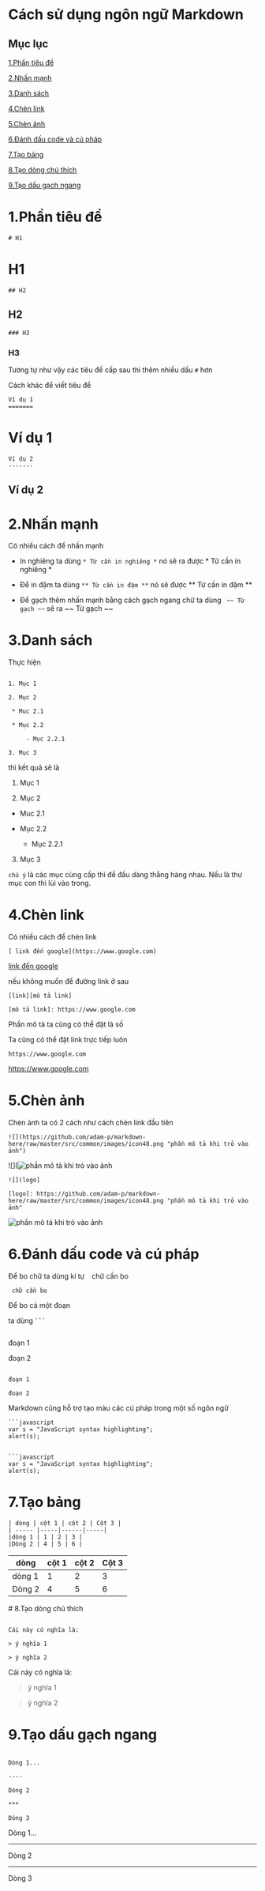 # Cách sử dụng ngôn ngữ Markdown

## Mục lục

[1.Phần tiêu đề](#phantieude)

[2.Nhấn mạnh](#nhanmanh)

[3.Danh sách](#danhsach)

[4.Chèn link](#chenlink)

[5.Chèn ảnh](#chenanh)

[6.Đánh dấu code và cú pháp](#danhdaucode)

[7.Tạo bảng](#taobang)

[8.Tạo dòng chú thích](#chuthich)

[9.Tạo dấu gạch ngang](#gachngang)

<a name="phantieude">

# 1.Phần tiêu đề

```
# H1
```

# H1

``` 
## H2

```
## H2

```
### H3

```
### H3

Tương tự như vậy các tiêu đề cấp sau thì thêm nhiều dấu `#` hơn

Cách khác để viết tiêu đề

```
Ví dụ 1
=======
```

Ví dụ 1
=======

```
Ví dụ 2
-------
```

Ví dụ 2
-------

<a name="nhanmanh">

# 2.Nhấn mạnh

Có nhiều cách để nhấn mạnh

- In nghiêng ta dùng `* Từ cần in nghiêng *` nó sẽ ra được * Từ cần in nghiêng *

- Để in đậm ta dùng `** Từ cần in đậm **` nó sẽ được ** Từ cần in đậm **

- Để gạch thêm nhấn mạnh bằng cách gạch ngang chữ ta dùng ` ~~ Từ gạch ~~` sẽ ra ~~ Từ gạch ~~

<a name="danhsach">

# 3.Danh sách

Thực hiện

```

1. Mục 1

2. Mục 2

 * Muc 2.1
 
 * Mục 2.2
     
     - Mục 2.2.1

3. Mục 3
```

thì kết quả sẽ là 

1. Mục 1

2. Mục 2

 * Muc 2.1
 
 * Mục 2.2
     
     - Mục 2.2.1

3. Mục 3

`chú ý` là các mục cùng cấp thì đề đầu dàng thẳng hàng nhau. Nếu là thư mục con thì lùi vào trong.

<a name="chenlink">

# 4.Chèn link

Có nhiều cách để chèn link

`[ link đến google](https://www.google.com)`

[ link đến google](https://www.google.com)

nếu không muốn để đường link ở sau

```
[link][mô tả link]

[mô tả link]: https://www.google.com
```

Phần mô tả ta cũng có thể đặt là số

Ta cũng có thể đặt link trực tiếp luôn 

`https://www.google.com`

https://www.google.com

<a name="chenanh">

# 5.Chèn ảnh

Chèn ảnh ta có 2 cách như cách chèn link đầu tiên

`![](https://github.com/adam-p/markdown-here/raw/master/src/common/images/icon48.png "phần mô tả khi trỏ vào ảnh")`

![](![](https://github.com/adam-p/markdown-here/raw/master/src/common/images/icon48.png "phần mô tả khi trỏ vào ảnh")

```
![](logo]

[logo]: https://github.com/adam-p/markdown-here/raw/master/src/common/images/icon48.png "phần mô tả khi trỏ vào ảnh"
```

![][logo]

[logo]: https://github.com/adam-p/markdown-here/raw/master/src/common/images/icon48.png "phần mô tả khi trỏ vào ảnh"

<a name="danhdaucode">

# 6.Đánh dấu code và cú pháp

Để bo chữ ta dùng kí tự ` ` chữ cần bo` `

` chữ cần bo`

Để bo cả một đoạn

ta dùng ` ``` `

```

```
đoạn 1

đoạn 2
```
```

```
đoạn 1

đoạn 2
```

Markdown cũng hỗ trợ tạo màu các cú pháp trong một số ngôn ngữ 

```
```javascript
var s = "JavaScript syntax highlighting";
alert(s);
```
```

```javascript
var s = "JavaScript syntax highlighting";
alert(s);
```
<a name="taobang">

# 7.Tạo bảng

```
| dòng | cột 1 | cột 2 | Cột 3 |
| ----- |-----|------|-----|
|dòng 1 | 1 | 2 | 3 |
|Dòng 2 | 4 | 5 | 6 |
```

| dòng | cột 1 | cột 2 | Cột 3 |
| ----- |-----|------|-----|
|dòng 1 | 1 | 2 | 3 |
|Dòng 2 | 4 | 5 | 6 |

<a name="chuthich">
# 8.Tạo dòng chú thích

```

Cái này có nghĩa là:

> ý nghĩa 1

> ý nghĩa 2
```

Cái này có nghĩa là:

> ý nghĩa 1

> ý nghĩa 2

<a name="gachngang">

# 9.Tạo dấu gạch ngang

```

Dòng 1...

----

Dòng 2

***

Dòng 3
```
Dòng 1...

----

Dòng 2

***

Dòng 3



